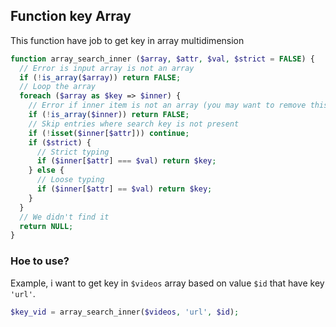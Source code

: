 ## Function key Array
This function have job to get key in array multidimension

```php
function array_search_inner ($array, $attr, $val, $strict = FALSE) {
  // Error is input array is not an array
  if (!is_array($array)) return FALSE;
  // Loop the array
  foreach ($array as $key => $inner) {
    // Error if inner item is not an array (you may want to remove this line)
    if (!is_array($inner)) return FALSE;
    // Skip entries where search key is not present
    if (!isset($inner[$attr])) continue;
    if ($strict) {
      // Strict typing
      if ($inner[$attr] === $val) return $key;
    } else {
      // Loose typing
      if ($inner[$attr] == $val) return $key;
    }
  }
  // We didn't find it
  return NULL;
}
```
### Hoe to use?
Example, i want to get key in `$videos` array based on value `$id` that have key `'url'`.
```php
$key_vid = array_search_inner($videos, 'url', $id);
```
